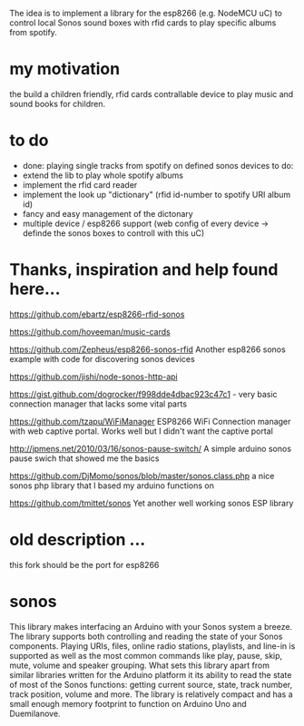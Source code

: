 The idea is to implement a library for the esp8266 (e.g. NodeMCU uC) to control local Sonos sound boxes with rfid cards to play specific albums from spotify.

# my motivation
the build a children friendly, rfid cards contrallable device to play music and sound books for children.

# to do
- done: playing single tracks from spotify on defined sonos devices
to do:
- extend the lib to play whole spotify albums
- implement the rfid card reader
- implement the look up "dictionary" (rfid id-number to spotify URI album id)
- fancy and easy management of the dictonary
- multiple device / esp8266 support (web config of every device -> definde the sonos boxes to controll with this uC)



# Thanks, inspiration and help found here...

https://github.com/ebartz/esp8266-rfid-sonos 

https://github.com/hoveeman/music-cards

https://github.com/Zepheus/esp8266-sonos-rfid Another esp8266 sonos example with code for discovering sonos devices

https://github.com/jishi/node-sonos-http-api

https://gist.github.com/dogrocker/f998dde4dbac923c47c1 - very basic connection manager that lacks some vital parts

https://github.com/tzapu/WiFiManager ESP8266 WiFi Connection manager with web captive portal. Works well but I didn't want the captive portal

http://jpmens.net/2010/03/16/sonos-pause-switch/ A simple arduino sonos pause swich that showed me the basics

https://github.com/DjMomo/sonos/blob/master/sonos.class.php a nice sonos php library that I based my arduino functions on

https://github.com/tmittet/sonos Yet another well working sonos ESP library


# old description ... 


this fork should be the port for esp8266
# sonos
This library makes interfacing an Arduino with your Sonos system a breeze. The library supports both controlling and reading the state of your Sonos components.  Playing URIs, files, online radio stations, playlists, and line-in is supported as well as the most common commands like play, pause, skip, mute, volume and speaker grouping.  What sets this library apart from similar libraries written for the Arduino platform it its ability to read the state of most of the Sonos functions: getting current source, state, track number, track position, volume and more.  The library is relatively compact and has a small enough memory footprint to function on Arduino Uno and Duemilanove.
